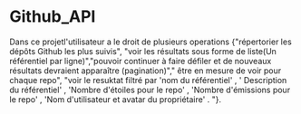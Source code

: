 # Github_API
Dans ce projetl'utilisateur a le droit de plusieurs  operations {"répertorier les dépôts Github les plus suivis", "voir les résultats sous forme de liste(Un référentiel par ligne)","pouvoir continuer à faire défiler et de nouveaux résultats devraient apparaître (pagination)"," être en mesure de voir pour chaque repo", "voir le resuktat filtré par 'nom du référentiel' , ' Description du référentiel' , 'Nombre d'étoiles pour le repo' , 'Nombre d'émissions pour le repo' , 'Nom d'utilisateur et avatar du propriétaire' . "}.